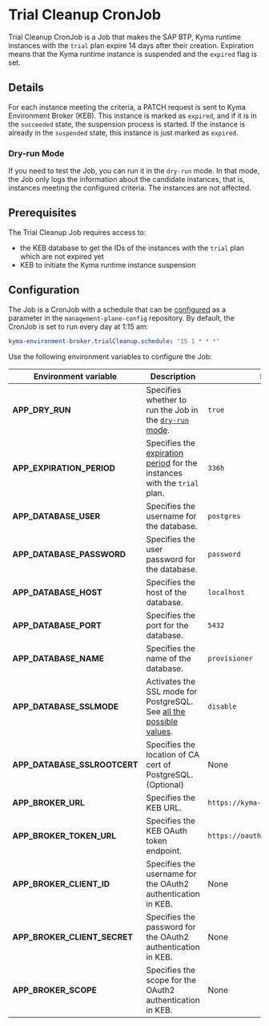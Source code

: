 # Trial Cleanup CronJob

Trial Cleanup CronJob is a Job that makes the SAP BTP, Kyma runtime instances with the `trial` plan expire 14 days after their creation.
Expiration means that the Kyma runtime instance is suspended and the `expired` flag is set.

## Details

For each instance meeting the criteria, a PATCH request is sent to Kyma Environment Broker (KEB). This instance is marked as `expired`, and if it is in the `succeeded` state, the suspension process is started. 
If the instance is already in the `suspended` state, this instance is just marked as `expired`. 

### Dry-run Mode

If you need to test the Job, you can run it in the `dry-run` mode.
In that mode, the Job only logs the information about the candidate instances, that is, instances meeting the configured criteria. The instances are not affected.

## Prerequisites

The Trial Cleanup Job requires access to:
- the KEB database to get the IDs of the instances with the `trial` plan which are not expired yet
- KEB to initiate the Kyma runtime instance suspension

## Configuration

The Job is a CronJob with a schedule that can be [configured](https://kubernetes.io/docs/concepts/workloads/controllers/cron-jobs/#cron-schedule-syntax) as a parameter in the `management-plane-config` repository.
By default, the CronJob is set to run every day at 1:15 am:
```yaml  
kyma-environment-broker.trialCleanup.schedule: "15 1 * * *"
```

Use the following environment variables to configure the Job:

| Environment variable | Description                                                                                                               | Default value                            |
|---|---------------------------------------------------------------------------------------------------------------------------|------------------------------------------|
| **APP_DRY_RUN** | Specifies whether to run the Job in the [`dry-run` mode](#details).                                                       | `true`                                   |
| **APP_EXPIRATION_PERIOD** | Specifies the [expiration period](#trial-cleanup-cronjob) for the instances with the `trial` plan.                            | `336h`                                    |
| **APP_DATABASE_USER** | Specifies the username for the database.                                                                                  | `postgres`                               |
| **APP_DATABASE_PASSWORD** | Specifies the user password for the database.                                                                             | `password`                               |
| **APP_DATABASE_HOST** | Specifies the host of the database.                                                                                       | `localhost`                              |
| **APP_DATABASE_PORT** | Specifies the port for the database.                                                                                      | `5432`                                   |
| **APP_DATABASE_NAME** | Specifies the name of the database.                                                                                       | `provisioner`                            |
| **APP_DATABASE_SSLMODE** | Activates the SSL mode for PostgreSQL. See [all the possible values](https://www.postgresql.org/docs/9.1/libpq-ssl.html). | `disable`                                |
| **APP_DATABASE_SSLROOTCERT** | Specifies the location of CA cert of PostgreSQL. (Optional)                                          | None                                |
| **APP_BROKER_URL**  | Specifies the KEB URL.                                                                                                    | `https://kyma-env-broker.kyma.local`     |
| **APP_BROKER_TOKEN_URL** | Specifies the KEB OAuth token endpoint.                                                                                   | `https://oauth.2kyma.local/oauth2/token` |
| **APP_BROKER_CLIENT_ID** | Specifies the username for the OAuth2 authentication in KEB.                                                              | None                                     |
| **APP_BROKER_CLIENT_SECRET** | Specifies the password for the OAuth2 authentication in KEB.                                                              | None                                     |
| **APP_BROKER_SCOPE** | Specifies the scope for the OAuth2 authentication in KEB.                                                                 | None                                     |
